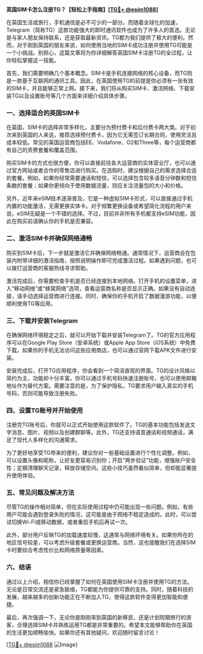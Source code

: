 **英国SIM卡怎么注册TG？【轻松上手指南】[[TG💪+ @esim1088](https://t.me/s/esim1088)]**

在英国生活或旅行，手机通信是必不可少的一部分。而随着全球化的加速，Telegram（简称TG）这款功能强大的即时通讯软件也成为了许多人的首选。无论是与家人朋友保持联系，还是获取最新资讯，TG都为我们提供了极大的便利。然而，对于刚到英国的朋友来说，如何使用当地的SIM卡成功注册并使用TG可能是一个小挑战。别担心，这篇文章将为你详细解答英国SIM卡注册TG的全过程，让你轻松掌握这一技能。

首先，我们需要明确几个基本概念。SIM卡是手机连接网络的核心设备，而TG则是一款基于互联网的通讯工具。因此，在英国使用TG的前提是你必须有一张有效的SIM卡，并且能够正常上网。接下来，我们将从购买SIM卡、激活网络、下载安装TG以及设置账号等几个方面来详细介绍具体步骤。

### 一、选择适合的英国SIM卡

在英国，SIM卡的选择非常多样化，主要分为预付费卡和后付费卡两大类。对于初次来到英国的人来说，推荐选择预付费卡，因为它无需签订长期合同，使用灵活且成本较低。常见的英国运营商包括EE、Vodafone、O2和Three等，每个运营商都有自己的资费套餐和覆盖范围。

购买SIM卡的方式也很方便，你可以直接前往各大运营商的实体营业厅，也可以通过官方网站或者合作的零售店进行购买。在选购时，建议根据自己的需求选择合适的套餐。例如，如果你经常需要通话和短信，可以选择包含较多语音分钟数和短信条数的套餐；如果你更倾向于使用数据流量，则应关注流量包的大小和价格。

另外，近年来eSIM技术逐渐普及，它是一种虚拟SIM卡形式，可以直接通过手机内置的功能激活，无需更换实体卡。对于频繁更换设备或希望简化流程的用户来说，eSIM无疑是一个不错的选择。不过，目前并非所有手机都支持eSIM功能，因此在购买前请确认你的手机是否兼容。

### 二、激活SIM卡并确保网络通畅

购买到SIM卡后，下一步就是激活它并确保网络畅通。通常情况下，运营商会在包装内附带详细的激活指南，按照说明操作即可完成激活过程。如果遇到问题，也可以拨打运营商的客服热线寻求帮助。

激活完成后，你需要检查手机是否已经连接到本地网络。打开手机的设置菜单，进入“移动网络”或“蜂窝网络”选项，查看运营商名称是否显示正确。如果没有自动连接，请手动选择运营商进行连接。同时，确保你的手机开启了数据漫游功能，以便顺利使用TG等应用。

### 三、下载并安装Telegram

在确保网络环境稳定之后，就可以开始下载并安装Telegram了。TG的官方应用程序可以在Google Play Store（安卓系统）或Apple App Store（iOS系统）中免费下载。如果你的手机无法访问这些应用商店，也可以通过官网下载APK文件进行安装。

安装完成后，打开TG应用程序，你会看到一个简洁直观的界面。TG的设计风格以简约为主，功能却十分丰富。你可以通过手机号码快速注册账号，也可以使用邮箱地址作为替代方案。需要注意的是，为了保护隐私，TG要求用户输入真实的手机号码，否则可能导致注册失败。

### 四、设置TG账号并开始使用

注册完TG账号后，你就可以正式开始使用这款软件了。TG的基本功能包括发送文字消息、图片、视频以及创建群聊等。此外，TG还支持语音通话和视频通话，满足了现代人多样化的沟通需求。

为了更好地享受TG带来的便利，建议你对一些基础设置进行个性化调整。例如，可以设置头像和昵称，让好友更容易识别你；开启“两步验证”功能，增强账户安全性；定期清理聊天记录，释放存储空间。这些小技巧虽然看似简单，但却能显著提升使用体验。

### 五、常见问题及解决方法

尽管TG的操作相对简单，但在实际使用过程中仍可能出现一些问题。例如，有些用户可能会遇到登录失败的情况，这可能是由于网络不稳定造成的。此时，可以尝试切换Wi-Fi或移动数据，或者重启手机后再试一次。

此外，部分用户反映TG的加载速度较慢，这通常与网络环境有关。如果你所在的地区信号较差，可以考虑升级套餐或更换运营商。当然，这也提醒我们在选择SIM卡时要综合考虑性价比和网络质量等因素。

### 六、结语

通过以上介绍，相信你已经掌握了如何在英国使用SIM卡注册并使用TG的方法。无论是日常交流还是紧急联络，TG都能为你提供可靠的支持。同时，随着科技的发展，越来越多的创新功能正在不断加入TG，使得这款软件变得更加智能和便捷。

最后，再次强调一下，无论你是刚刚来到英国的新移民，还是计划短期旅行的游客，合理选择SIM卡并熟练运用TG都是非常重要的。希望本文能够帮助你在英国的生活更加顺畅愉快。如果你还有其他疑问，欢迎随时留言讨论！

[[TG💪+ @esim1088](https://t.me/s/esim1088) ![Image](https://i.postimg.cc/4NQfJmqS/Snipaste-2025-05-13-00-14-12.png)]